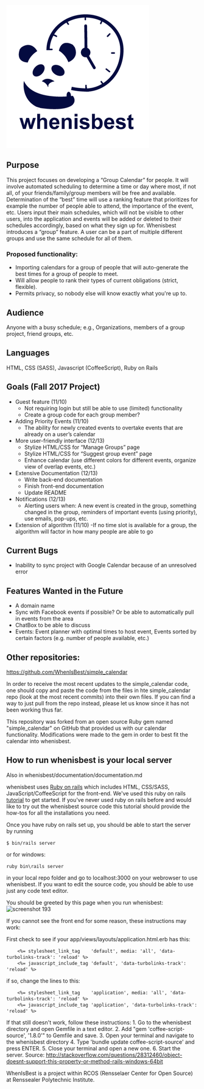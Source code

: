 ![whenisbest logo](/rsz_whenisbest_-_logo.png)

## Purpose

This project focuses on developing a “Group Calendar” for people. It will involve automated scheduling to determine a time or day where most, if not all, of your friends/family/group members will be free and available. Determination of the “best” time will use a ranking feature that prioritizes for example the number of people able to attend, the importance of the event, etc. Users input their main schedules, which will not be visible to other users, into the application and events will be added or deleted to their schedules accordingly, based on what they sign up for. Whenisbest introduces a “group” feature. A user can be a part of multiple different groups and use the same schedule for all of them. 

### Proposed functionality:

- Importing calendars for a group of people that will auto-generate the best times for a group of people to meet.
- Will allow people to rank their types of current obligations (strict, flexible).
- Permits privacy, so nobody else will know exactly what you're up to.

## Audience
Anyone with a busy schedule; e.g., Organizations, members of a group project, friend groups, etc. 

## Languages
HTML, CSS (SASS), Javascript (CoffeeScript), Ruby on Rails 

## Goals (Fall 2017 Project)
- Guest feature (11/10)
    - Not requiring login but still be able to use (limited) functionality
    - Create a group code for each group member?
- Adding Priority Events (11/10)
    - The ability for newly created events to overtake events that are already on a user’s calendar
- More user-friendly interface (12/13)  
    - Stylize HTML/CSS for  “Manage Groups” page
    - Stylize HTML/CSS for  “Suggest group event” page
    - Enhance calendar (use different colors for different events, organize view of overlap events, etc.)
- Extensive Documentation (12/13)
    - Write back-end documentation
    - Finish front-end documentation
    - Update README
- Notifications (12/13) 
    - Alerting users when: A new event is created in the group, something changed in the group, reminders of important events (using priority), use emails, pop-ups, etc. 
- Extension of algorithm (11/10)
    -If no time slot is available for a group, the algorithm will factor in how many people are able to go

## Current Bugs
- Inability to sync project with Google Calendar because of an unresolved error

## Features Wanted in the Future
- A domain name
- Sync with Facebook events if possible? Or be able to automatically pull in events from the area
- ChatBox to be able to discuss
- Events: Event planner with optimal times to host event, Events sorted by certain factors (e.g. number of people available, etc.)

## Other repositories:

https://github.com/WhenIsBest/simple_calendar

In order to receive the most recent updates to the simple_calendar code, one should copy and paste the code from the files in hte simple_calendar repo (look at the most recent commits) into their own files. If you can find a way to just pull from the repo instead, please let us know since it has not been working thus far.

This repository was forked from an open source Ruby gem named "simple_calendar" on GitHub that provided us with our calendar functionality. Modifications were made to the gem in order to best fit the calendar into whenisbest.

## How to run whenisbest is your local server
Also in whenisbest/documentation/documentation.md

whenisbest uses [Ruby on rails](http://rubyonrails.org/) which includes HTML, CSS/SASS, JavaScript/CoffeeScript for the front-end.
We've used this ruby on rails [tutorial](http://guides.rubyonrails.org/getting_started.html) to get started. If you've never used ruby on rails before and would like to try out the whenisbest source code this tutorial should provide the how-tos for all the installations you need. 

Once you have ruby on rails set up, you should be able to start the server by running

```
$ bin/rails server
```
or for windows:

```
ruby bin\rails server
```
in your local repo folder and go to localhost:3000 on your webrowser to use whenisbest. If you want to edit the source code, you should be able to use just any code text editor.

You should be greeted by this page when you run whenisbest:
![screenshot 193](https://cloud.githubusercontent.com/assets/16448052/23838060/dfd5ca64-0767-11e7-8f8f-95b60c516a86.png) 

If you cannot see the front end for some reason, these instructions may work:

First check to see if your app/views/layouts/application.html.erb has this:
```
    <%= stylesheet_link_tag    'default', media: 'all', 'data-turbolinks-track': 'reload' %>
    <%= javascript_include_tag 'default', 'data-turbolinks-track': 'reload' %>
```
if so, change the lines to this:
```
    <%= stylesheet_link_tag    'application', media: 'all', 'data-turbolinks-track': 'reload' %>
    <%= javascript_include_tag 'application', 'data-turbolinks-track': 'reload' %>
```
If that still doesn't work, follow these instructions:
    1. Go to the whenisbest directory and open Gemfile in a text editor.
    2. Add "gem 'coffee-script-source', '1.8.0'" to Gemfile and save.
    3. Open your terminal and navigate to the whenisbest directory
    4. Type 'bundle update coffee-script-source' and press ENTER.
    5. Close your terminal and open a new one.
    6. Start the server.
Source: http://stackoverflow.com/questions/28312460/object-doesnt-support-this-property-or-method-rails-windows-64bit

WhenIsBest is a project within RCOS (Rensselaer Center for Open Source) at Renssealer Polytechnic Institute.
